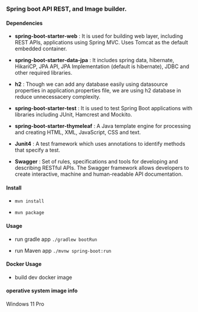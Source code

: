 ### Spring boot API REST, and Image builder.

#### Dependencies

- **spring-boot-starter-web** : It is used for building web layer, including REST APIs, applications using Spring MVC. Uses Tomcat as the default embedded container.

- **spring-boot-starter-data-jpa** : It includes spring data, hibernate, HikariCP, JPA API, JPA Implementation (default is hibernate), JDBC and other required libraries.

- **h2** : Though we can add any database easily using datasource properties in application.properties file, we are using h2 database in reduce unnecessacery complexity.

- **spring-boot-starter-test** : It is used to test Spring Boot applications with libraries including JUnit, Hamcrest and Mockito.

- **spring-boot-starter-thymeleaf** : A Java template engine for processing and creating HTML, XML, JavaScript, CSS and text.

- **Junit4** : A test framework which uses annotations to identify methods that specify a test.

- **Swagger** : Set of rules, specifications and tools for developing and describing RESTful APIs. The Swagger framework allows developers to create interactive, machine and human-readable API documentation.

#### Install

- `mvn install`

- `mvn package`

#### Usage

- run gradle app `./gradlew bootRun`

- run Maven app `./mvnw spring-boot:run`

#### Docker Usage

- build dev docker image

#### operative system image info

Windows 11 Pro
